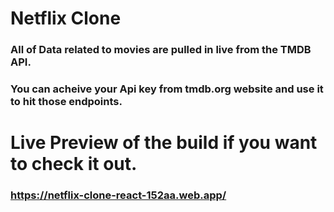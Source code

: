 # Netflix Clone

### All of Data related to movies are pulled in live from the TMDB API.
### You can acheive your Api key from tmdb.org website and use it to hit those endpoints.

# Live Preview of the build if you want to check it out.
### https://netflix-clone-react-152aa.web.app/

